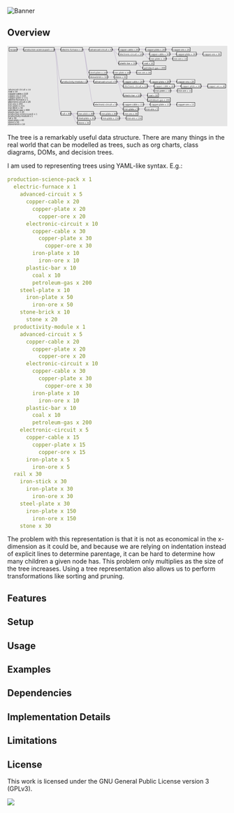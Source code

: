 ![Banner](https://s-christy.com/sbs/status-banner.svg?icon=maps/park&hue=120&title=Tree%20Graph&description=A%20better%20way%20to%20view%20tree%20structures)

## Overview

<p align="center">
  <img src="./assets/sample.png" />
</p>

The tree is a remarkably useful data structure. There are many things in the
real world that can be modelled as trees, such as org charts, class diagrams,
DOMs, and decision trees.

I am used to representing trees using YAML-like syntax. E.g.:

```YAML
production-science-pack x 1
  electric-furnace x 1
    advanced-circuit x 5
      copper-cable x 20
        copper-plate x 20
          copper-ore x 20
      electronic-circuit x 10
        copper-cable x 30
          copper-plate x 30
            copper-ore x 30
        iron-plate x 10
          iron-ore x 10
      plastic-bar x 10
        coal x 10
        petroleum-gas x 200
    steel-plate x 10
      iron-plate x 50
        iron-ore x 50
    stone-brick x 10
      stone x 20
  productivity-module x 1
    advanced-circuit x 5
      copper-cable x 20
        copper-plate x 20
          copper-ore x 20
      electronic-circuit x 10
        copper-cable x 30
          copper-plate x 30
            copper-ore x 30
        iron-plate x 10
          iron-ore x 10
      plastic-bar x 10
        coal x 10
        petroleum-gas x 200
    electronic-circuit x 5
      copper-cable x 15
        copper-plate x 15
          copper-ore x 15
      iron-plate x 5
        iron-ore x 5
  rail x 30
    iron-stick x 30
      iron-plate x 30
        iron-ore x 30
    steel-plate x 30
      iron-plate x 150
        iron-ore x 150
    stone x 30
```

The problem with this representation is that it is not as economical in the
x-dimension as it could be, and because we are relying on indentation instead of
explicit lines to determine parentage, it can be hard to determine how many
children a given node has. This problem only multiplies as the size of the tree
increases. Using a tree representation also allows us to perform transformations
like sorting and pruning.

## Features

## Setup

## Usage

## Examples

## Dependencies

## Implementation Details

## Limitations

## License

This work is licensed under the GNU General Public License version 3 (GPLv3).

[<img src="https://s-christy.com/status-banner-service/GPLv3_Logo.svg" width="150" />](https://www.gnu.org/licenses/gpl-3.0.en.html)
